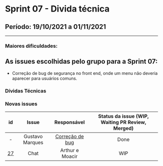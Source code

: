 # Sprint 07 - Divida técnica

## Período: 19/10/2021 a 01/11/2021

<p align="justify"> 

  ---
 </p>

### Maiores dificuldades:



## As issues escolhidas pelo grupo para a Sprint 07:

- Correção de bug de segurança no front end, onde um menu não deveria aparecer para usuários comuns.

### Dívidas Técnicas



### Novas issues

| id | Issue | Responsável | Status da issue (WIP, Waiting PR Review, Merged)|
| :----: | :----: | :----: | :----: |
| - |Gustavo Marques | [Correção de bug](https://github.com/FGA-GCES/2020-2-SiGeD-Frontend/pull/12) | Done |
| [27](https://github.com/DITGO/2020-2-SiGeD/issues/27)| Chat |Arthur e Moacir | WIP |
